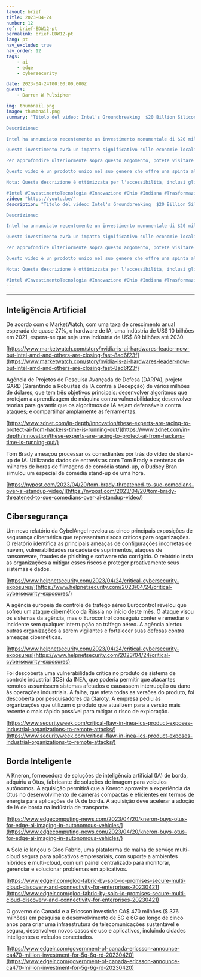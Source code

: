 ```yaml
---
layout: brief
title: 2023-04-24
number: 12
ref: brief-EDW12-pt
permalink: brief-EDW12-pt
lang: pt
nav_exclude: true
nav_order: 12
tags:
    - ai
    - edge
    - cybersecurity

date: 2023-04-24T00:00:00.000Z
guests:
    - Darren W Pulsipher

img: thumbnail.png
image: thumbnail.png
summary: "Titolo del video: Intel's Groundbreaking  $20 Billion Silicon Investment: Reshaping America's Midwest

Descrizione:

Intel ha annunciato recentemente un investimento monumentale di $20 miliardi nel settore del silicio - un passo positivo verso la trasformazione dell'entroterra americano in un hub di tecnologia autonoma (0:10 - 0:35). Questo campo d'azione dell'innovazione potrebbe segnare la nascita di un nuovo avanguardismo tecnologico nelle regioni tradizionalmente industriali come l'Ohio e l'Indiana (0:36 - 1:02).

Questo investimento avrà un impatto significativo sulle economie locali, stimolando la crescita e la creazione di nuovi posti di lavoro, mentre dellinea queste regioni come pionieri nell'era della tecnologia avanzata (1:03 - 1:29). Inoltre, svolgerà un ruolo chiave nella trasformazione delle industrie dell'agricoltura e dei trasporti, generando un miglioramento della produttività (1:30 - 2:10).

Per approfondire ulteriormente sopra questo argomento, potete visitare il sito web di Intel [Link del sito web] o vedete i nostri altri video correlati [Link della playlist]. Ricordate di lasciare un commento, dare un 'like' se questo video vi è piaciuto e di iscrivervi al nostro canale per più aggiornamenti sul mondo della tecnologia autonomica (2:11 - 2:30).

Questo video è un prodotto unico nel suo genere che offre una spinta alla rinascita economica delle regioni interne, distinguiamo nel presentare contenuti accurati ed informativi. Ogni aggiornamento su ulteriori sviluppi in questo campo sarà prontamente condiviso con voi, quindi rimanete sintonizzati. Speriamo che il nostro contenuto sia al contempo informativo ed educativo.

Nota: Questa descrizione è ottimizzata per l'accessibilità, inclusi gli utenti con disabilità visive.

#Intel #InvestimentoTecnologia #Innovazione #Ohio #Indiana #TrasformazioneIndustriale #Agricoltura #TrasportiBlog: https://embracingdigital.org/brief-EDW70-itPodcast: https://share.transistor.fm/s/e48492ab"
video: "https://youtu.be/"
description: "Titolo del video: Intel's Groundbreaking  $20 Billion Silicon Investment: Reshaping America's Midwest

Descrizione:

Intel ha annunciato recentemente un investimento monumentale di $20 miliardi nel settore del silicio - un passo positivo verso la trasformazione dell'entroterra americano in un hub di tecnologia autonoma (0:10 - 0:35). Questo campo d'azione dell'innovazione potrebbe segnare la nascita di un nuovo avanguardismo tecnologico nelle regioni tradizionalmente industriali come l'Ohio e l'Indiana (0:36 - 1:02).

Questo investimento avrà un impatto significativo sulle economie locali, stimolando la crescita e la creazione di nuovi posti di lavoro, mentre dellinea queste regioni come pionieri nell'era della tecnologia avanzata (1:03 - 1:29). Inoltre, svolgerà un ruolo chiave nella trasformazione delle industrie dell'agricoltura e dei trasporti, generando un miglioramento della produttività (1:30 - 2:10).

Per approfondire ulteriormente sopra questo argomento, potete visitare il sito web di Intel [Link del sito web] o vedete i nostri altri video correlati [Link della playlist]. Ricordate di lasciare un commento, dare un 'like' se questo video vi è piaciuto e di iscrivervi al nostro canale per più aggiornamenti sul mondo della tecnologia autonomica (2:11 - 2:30).

Questo video è un prodotto unico nel suo genere che offre una spinta alla rinascita economica delle regioni interne, distinguiamo nel presentare contenuti accurati ed informativi. Ogni aggiornamento su ulteriori sviluppi in questo campo sarà prontamente condiviso con voi, quindi rimanete sintonizzati. Speriamo che il nostro contenuto sia al contempo informativo ed educativo.

Nota: Questa descrizione è ottimizzata per l'accessibilità, inclusi gli utenti con disabilità visive.

#Intel #InvestimentoTecnologia #Innovazione #Ohio #Indiana #TrasformazioneIndustriale #Agricoltura #TrasportiBlog: https://embracingdigital.org/brief-EDW70-itPodcast: https://share.transistor.fm/s/e48492ab"
---
```






---

## Inteligência Artificial

De acordo com o MarketWatch, com uma taxa de crescimento anual esperada de quase 27%, o hardware de IA, uma indústria de US$ 10 bilhões em 2021, espera-se que seja uma indústria de US$ 89 bilhões até 2030.

[https://www.marketwatch.com/story/nvidia-is-ai-hardwares-leader-now-but-intel-amd-and-others-are-closing-fast-8ad6f23f](https://www.marketwatch.com/story/nvidia-is-ai-hardwares-leader-now-but-intel-amd-and-others-are-closing-fast-8ad6f23f)

Agência de Projetos de Pesquisa Avançada de Defesa (DARPA), projeto GARD (Garantindo a Robustez da IA contra a Decepção) de vários milhões de dólares, que tem três objetivos principais: desenvolver algoritmos que protejam a aprendizagem de máquina contra vulnerabilidades; desenvolver teorias para garantir que os algoritmos de IA sejam defensáveis contra ataques; e compartilhar amplamente as ferramentas.

[https://www.zdnet.com/in-depth/innovation/these-experts-are-racing-to-protect-ai-from-hackers-time-is-running-out/](https://www.zdnet.com/in-depth/innovation/these-experts-are-racing-to-protect-ai-from-hackers-time-is-running-out/)

Tom Brady ameaçou processar os comediantes por trás do vídeo de stand-up de IA. Utilizando dados de entrevistas com Tom Brady e centenas de milhares de horas de filmagens de comédia stand-up, o Dudsey Bran simulou um especial de comédia stand-up de uma hora.

[https://nypost.com/2023/04/20/tom-brady-threatened-to-sue-comedians-over-ai-standup-video/](https://nypost.com/2023/04/20/tom-brady-threatened-to-sue-comedians-over-ai-standup-video/)

## Cibersegurança

Um novo relatório da CybelAngel revelou as cinco principais exposições de segurança cibernética que representam riscos críticos para organizações. O relatório identifica as principais ameaças de configurações incorretas de nuvem, vulnerabilidades na cadeia de suprimentos, ataques de ransomware, fraudes de phishing e software não corrigido. O relatório insta as organizações a mitigar esses riscos e proteger proativamente seus sistemas e dados.

[https://www.helpnetsecurity.com/2023/04/24/critical-cybersecurity-exposures/](https://www.helpnetsecurity.com/2023/04/24/critical-cybersecurity-exposures/)

A agência europeia de controle de tráfego aéreo Eurocontrol revelou que sofreu um ataque cibernético da Rússia no início deste mês. O ataque visou os sistemas da agência, mas o Eurocontrol conseguiu conter e remediar o incidente sem qualquer interrupção ao tráfego aéreo. A agência alertou outras organizações a serem vigilantes e fortalecer suas defesas contra ameaças cibernéticas.

[https://www.helpnetsecurity.com/2023/04/24/critical-cybersecurity-exposures](https://www.helpnetsecurity.com/2023/04/24/critical-cybersecurity-exposures)

Foi descoberta uma vulnerabilidade crítica no produto de sistema de controle industrial (ICS) da INEA, que poderia permitir que atacantes remotos assumissem sistemas afetados e causassem interrupção ou dano às operações industriais. A falha, que afeta todas as versões do produto, foi descoberta por pesquisadores da Claroty. A empresa pediu às organizações que utilizam o produto que atualizem para a versão mais recente o mais rápido possível para mitigar o risco de exploração.

[https://www.securityweek.com/critical-flaw-in-inea-ics-product-exposes-industrial-organizations-to-remote-attacks/](https://www.securityweek.com/critical-flaw-in-inea-ics-product-exposes-industrial-organizations-to-remote-attacks/)

## Borda Inteligente

A Kneron, fornecedora de soluções de inteligência artificial (IA) de borda, adquiriu a Otus, fabricante de soluções de imagem para veículos autônomos. A aquisição permitirá que a Kneron aproveite a experiência da Otus no desenvolvimento de câmeras compactas e eficientes em termos de energia para aplicações de IA de borda. A aquisição deve acelerar a adoção de IA de borda na indústria de transporte.

[https://www.edgecomputing-news.com/2023/04/20/kneron-buys-otus-for-edge-ai-imaging-in-autonomous-vehicles/](https://www.edgecomputing-news.com/2023/04/20/kneron-buys-otus-for-edge-ai-imaging-in-autonomous-vehicles/)

A Solo.io lançou o Gloo Fabric, uma plataforma de malha de serviço multi-cloud segura para aplicativos empresariais, com suporte a ambientes híbridos e multi-cloud, com um painel centralizado para monitorar, gerenciar e solucionar problemas em aplicativos.

[https://www.edgeir.com/gloo-fabric-by-solo-io-promises-secure-multi-cloud-discovery-and-connectivity-for-enterprises-20230421](https://www.edgeir.com/gloo-fabric-by-solo-io-promises-secure-multi-cloud-discovery-and-connectivity-for-enterprises-20230421)

O governo do Canadá e a Ericsson investirão CA$ 470 milhões ($ 376 milhões) em pesquisa e desenvolvimento de 5G e 6G ao longo de cinco anos para criar uma infraestrutura de telecomunicações sustentável e segura, desenvolver novos casos de uso e aplicativos, incluindo cidades inteligentes e veículos conectados.

[https://www.edgeir.com/government-of-canada-ericsson-announce-ca470-million-investment-for-5g-6g-rd-20230420](https://www.edgeir.com/government-of-canada-ericsson-announce-ca470-million-investment-for-5g-6g-rd-20230420)


